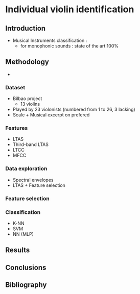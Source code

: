 # Individual violin identification

## Introduction
- Musical Instruments classification : 
    - for monophonic sounds : state of the art 100%

## Methodology
- 

### Dataset
- Bilbao project
    - 13 violins
- Played by 23 violonists (numbered from 1 to 26, 3 lacking)
- Scale + Musical excerpt on prefered

### Features
- LTAS
- Third-band LTAS
- LTCC
- MFCC

### Data exploration
- Spectral envelopes
- LTAS + Feature selection

### Feature selection

### Classification
- K-NN
- SVM
- NN (MLP)

## Results

## Conclusions

## Bibliography